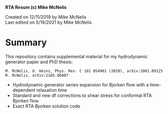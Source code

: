 **RTA Resum (c) Mike McNelis** 

Created on 12/11/2019 by Mike McNelis \
Last edited on 5/19/2021 by Mike McNelis

# Summary

This repository contains supplemental material for my hydrodynamic generator paper and PhD thesis:

	M. McNelis, U. Heinz, Phys. Rev. C 101 054901 (2020), arXiv:2001.09125
	M. McNelis, arXiv:2105.06007




- Hydrodynamic generator series expansion for Bjorken flow with a time-dependent relaxation time
- Standard and new df corrections to shear stress for conformal RTA Bjorken flow
- Exact RTA Bjorken solution code

